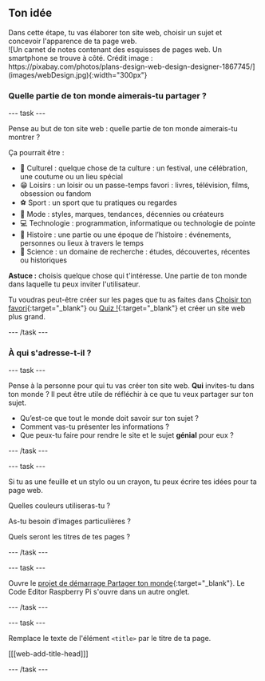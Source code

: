 ## Ton idée

<div style="display: flex; flex-wrap: wrap">
<div style="flex-basis: 200px; flex-grow: 1; margin-right: 15px;">
Dans cette étape, tu vas élaborer ton site web, choisir un sujet et concevoir l'apparence de ta page web.
</div>
<div>
![Un carnet de notes contenant des esquisses de pages web. Un smartphone se trouve à côté. Crédit image : https://pixabay.com/photos/plans-design-web-design-designer-1867745/](images/webDesign.jpg){:width="300px"}
</div>
</div>

### Quelle partie de ton monde aimerais-tu partager ?

\--- task ---

Pense au but de ton site web : quelle partie de ton monde aimerais-tu montrer ?

Ça pourrait être :

- 🎊 Culturel : quelque chose de ta culture : un festival, une célébration, une coutume ou un lieu spécial
- 😁 Loisirs : un loisir ou un passe-temps favori : livres, télévision, films, obsession ou fandom
- ⚽️ Sport : un sport que tu pratiques ou regardes
- 👗 Mode : styles, marques, tendances, décennies ou créateurs
- 💻 Technologie : programmation, informatique ou technologie de pointe
- 📙 Histoire : une partie ou une époque de l’histoire : événements, personnes ou lieux à travers le temps
- 🔬 Science : un domaine de recherche : études, découvertes, récentes ou historiques

**Astuce :** choisis quelque chose qui t'intéresse. Une partie de ton monde dans laquelle tu peux inviter l'utilisateur.

Tu voudras peut-être créer sur les pages que tu as faites dans [Choisir ton favori](https://projects.raspberrypi.org/fr-FR/projects/pick-votre-favori){:target="_blank"} ou [Quiz !](https://projects.raspberrypi.org/fr-FR/projects/quiz-time){:target="_blank"} et créer un site web plus grand.

\--- /task ---

### À qui s'adresse-t-il ?

\--- task ---

Pense à la personne pour qui tu vas créer ton site web. **Qui** invites-tu dans ton monde ? Il peut être utile de réfléchir à ce que tu veux partager sur ton sujet.

- Qu’est-ce que tout le monde doit savoir sur ton sujet ?
- Comment vas-tu présenter les informations ?
- Que peux-tu faire pour rendre le site et le sujet **génial** pour eux ?

\--- /task ---

\--- task ---

Si tu as une feuille et un stylo ou un crayon, tu peux écrire tes idées pour ta page web.

Quelles couleurs utiliseras-tu ?

As-tu besoin d’images particulières ?

Quels seront les titres de tes pages ?

\--- /task ---

\--- task ---

Ouvre le [projet de démarrage Partager ton monde](https://editor.raspberrypi.org/fr-FR/projects/share-your-world-starter){:target="_blank"}. Le Code Editor Raspberry Pi s'ouvre dans un autre onglet.

\--- /task ---

\--- task ---

Remplace le texte de l'élément `<title>` par le titre de ta page.

[[[web-add-title-head]]]

\--- /task ---
